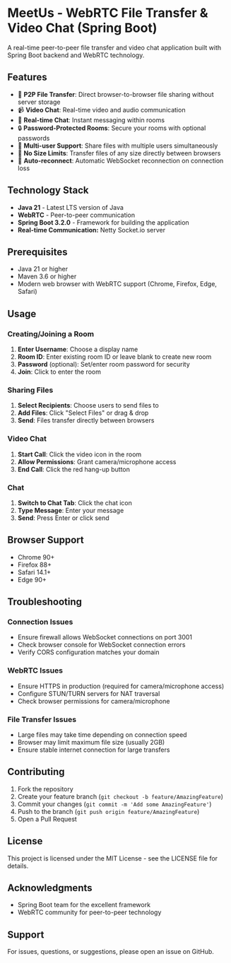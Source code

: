 # MeetUs - WebRTC File Transfer & Video Chat (Spring Boot)

A real-time peer-to-peer file transfer and video chat application built with Spring Boot backend and WebRTC technology.

## Features

- 🚀 **P2P File Transfer**: Direct browser-to-browser file sharing without server storage
- 📹 **Video Chat**: Real-time video and audio communication
- 💬 **Real-time Chat**: Instant messaging within rooms
- 🔒 **Password-Protected Rooms**: Secure your rooms with optional passwords
- 👥 **Multi-user Support**: Share files with multiple users simultaneously
- 🎯 **No Size Limits**: Transfer files of any size directly between browsers
- 🔄 **Auto-reconnect**: Automatic WebSocket reconnection on connection loss

## Technology Stack

- **Java 21** - Latest LTS version of Java
- **WebRTC** - Peer-to-peer communication
- **Spring Boot 3.2.0** - Framework for building the application
- **Real-time Communication:** Netty Socket.io server


## Prerequisites

- Java 21 or higher
- Maven 3.6 or higher
- Modern web browser with WebRTC support (Chrome, Firefox, Edge, Safari)

## Usage

### Creating/Joining a Room

1. **Enter Username**: Choose a display name
2. **Room ID**: Enter existing room ID or leave blank to create new room
3. **Password** (optional): Set/enter room password for security
4. **Join**: Click to enter the room

### Sharing Files

1. **Select Recipients**: Choose users to send files to
2. **Add Files**: Click "Select Files" or drag & drop
3. **Send**: Files transfer directly between browsers

### Video Chat

1. **Start Call**: Click the video icon in the room
2. **Allow Permissions**: Grant camera/microphone access
3. **End Call**: Click the red hang-up button

### Chat

1. **Switch to Chat Tab**: Click the chat icon
2. **Type Message**: Enter your message
3. **Send**: Press Enter or click send


## Browser Support

- Chrome 90+
- Firefox 88+
- Safari 14.1+
- Edge 90+

## Troubleshooting

### Connection Issues
- Ensure firewall allows WebSocket connections on port 3001
- Check browser console for WebSocket connection errors
- Verify CORS configuration matches your domain

### WebRTC Issues
- Ensure HTTPS in production (required for camera/microphone access)
- Configure STUN/TURN servers for NAT traversal
- Check browser permissions for camera/microphone

### File Transfer Issues
- Large files may take time depending on connection speed
- Browser may limit maximum file size (usually 2GB)
- Ensure stable internet connection for large transfers

## Contributing

1. Fork the repository
2. Create your feature branch (`git checkout -b feature/AmazingFeature`)
3. Commit your changes (`git commit -m 'Add some AmazingFeature'`)
4. Push to the branch (`git push origin feature/AmazingFeature`)
5. Open a Pull Request

## License

This project is licensed under the MIT License - see the LICENSE file for details.

## Acknowledgments

- Spring Boot team for the excellent framework
- WebRTC community for peer-to-peer technology

## Support

For issues, questions, or suggestions, please open an issue on GitHub. 